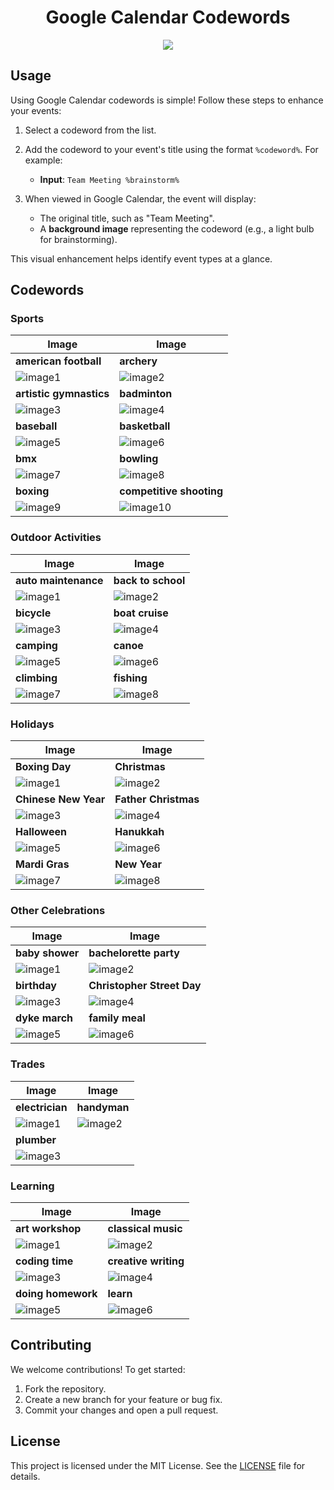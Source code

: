 <h1 align="center">Google Calendar Codewords</h1>
<p align="center">
  <img src=https://github.com/user-attachments/assets/444b12f8-2354-42c2-91bf-3b265969793f >
</p>

## Usage

Using Google Calendar codewords is simple! Follow these steps to enhance your events:

1. Select a codeword from the list.
2. Add the codeword to your event's title using the format `%codeword%`. For example:
   - **Input**: `Team Meeting %brainstorm%`

3. When viewed in Google Calendar, the event will display:
   - The original title, such as "Team Meeting".
   - A **background image** representing the codeword (e.g., a light bulb for brainstorming).

This visual enhancement helps identify event types at a glance.

## Codewords

### Sports

| Image                         | Image                         |
|-------------------------------|-------------------------------|
| **american football**         | **archery**                  |
| ![image1](path/to/image1.png) | ![image2](path/to/image2.png) |
| **artistic gymnastics**       | **badminton**                |
| ![image3](path/to/image3.png) | ![image4](path/to/image4.png) |
| **baseball**                  | **basketball**               |
| ![image5](path/to/image5.png) | ![image6](path/to/image6.png) |
| **bmx**                       | **bowling**                  |
| ![image7](path/to/image7.png) | ![image8](path/to/image8.png) |
| **boxing**                    | **competitive shooting**     |
| ![image9](path/to/image9.png) | ![image10](path/to/image10.png) |

### Outdoor Activities

| Image                         | Image                         |
|-------------------------------|-------------------------------|
| **auto maintenance**          | **back to school**           |
| ![image1](path/to/image1.png) | ![image2](path/to/image2.png) |
| **bicycle**                   | **boat cruise**              |
| ![image3](path/to/image3.png) | ![image4](path/to/image4.png) |
| **camping**                   | **canoe**                    |
| ![image5](path/to/image5.png) | ![image6](path/to/image6.png) |
| **climbing**                  | **fishing**                  |
| ![image7](path/to/image7.png) | ![image8](path/to/image8.png) |

### Holidays

| Image                         | Image                         |
|-------------------------------|-------------------------------|
| **Boxing Day**                | **Christmas**                |
| ![image1](path/to/image1.png) | ![image2](path/to/image2.png) |
| **Chinese New Year**          | **Father Christmas**         |
| ![image3](path/to/image3.png) | ![image4](path/to/image4.png) |
| **Halloween**                 | **Hanukkah**                 |
| ![image5](path/to/image5.png) | ![image6](path/to/image6.png) |
| **Mardi Gras**                | **New Year**                 |
| ![image7](path/to/image7.png) | ![image8](path/to/image8.png) |

### Other Celebrations

| Image                         | Image                         |
|-------------------------------|-------------------------------|
| **baby shower**               | **bachelorette party**        |
| ![image1](path/to/image1.png) | ![image2](path/to/image2.png) |
| **birthday**                  | **Christopher Street Day**   |
| ![image3](path/to/image3.png) | ![image4](path/to/image4.png) |
| **dyke march**                | **family meal**              |
| ![image5](path/to/image5.png) | ![image6](path/to/image6.png) |

### Trades

| Image                         | Image                         |
|-------------------------------|-------------------------------|
| **electrician**               | **handyman**                 |
| ![image1](path/to/image1.png) | ![image2](path/to/image2.png) |
| **plumber**                   |                              |
| ![image3](path/to/image3.png) |                              |

### Learning

| Image                         | Image                         |
|-------------------------------|-------------------------------|
| **art workshop**              | **classical music**          |
| ![image1](path/to/image1.png) | ![image2](path/to/image2.png) |
| **coding time**               | **creative writing**         |
| ![image3](path/to/image3.png) | ![image4](path/to/image4.png) |
| **doing homework**            | **learn**                    |
| ![image5](path/to/image5.png) | ![image6](path/to/image6.png) |


## Contributing

We welcome contributions! To get started:

1. Fork the repository.
2. Create a new branch for your feature or bug fix.
3. Commit your changes and open a pull request.

## License

This project is licensed under the MIT License. See the [LICENSE](./LICENSE) file for details.
